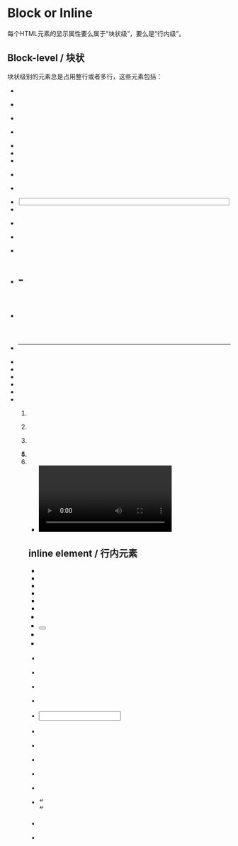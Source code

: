 # Block or Inline

每个HTML元素的显示属性要么属于“块状级”，要么是“行内级”。

## Block-level / 块状

块状级别的元素总是占用整行或者多行，这些元素包括：

- <address>
- <article>
- <aside>
- <blockquote>
- <canvas>
- <dd>
- [<div>](./div.md)
- <dl>
- <dt>
- <fieldset>
- <figcaption>
- <figure>
- <footer>
- <form>
- <h1>-<h6>
- <header>
- <hr>
- <li>
- <main>
- <nav>
- <noscript>
- <ol>
- <p>
- <pre>
- <section>
- <table>
- <tfoot>
- <ul>
- <video>


## inline element / 行内元素

- <a>
- <abbr>
- <acronym>
- <b>
- <bdo>
- <big>
- <br>
- <button>
- <cite>
- <code>
- <dfn>
- <em>
- <i>
- <img>
- <input>
- <kbd>
- <label>
- <map>
- <object>
- <output>
- <q>
- <samp>
- <script>
- <select>
- <small>
- <span>
- <strong>
- <sub>
- <sup>
- <textarea>
- <time>
- <tt>
- <var>


参考：

- [HTML Block and Inline Elements](https://www.w3schools.com/html/html_blocks.asp)
